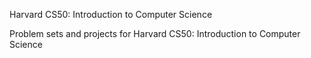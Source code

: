 Harvard CS50: Introduction to Computer Science

Problem sets and projects for Harvard CS50: Introduction to Computer Science
